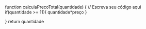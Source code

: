 function calculaPrecoTotal(quantidade) {
  // Escreva seu código aqui
  if(quantidade >= 11){
   quantidade*preço
 }

} 
return quantidade